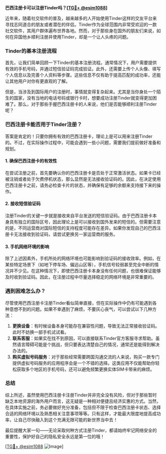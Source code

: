 **巴西注册卡可以注册Tinder吗？[[TG💪+ @esim1088](https://t.me/s/esim1088)]**

近年来，随着社交软件的普及，越来越多的人开始使用Tinder这样的交友平台来寻找志同道合的朋友或者潜在的伴侣。Tinder作为全球范围内非常受欢迎的一款社交软件，其用户群体遍布世界各地。然而，对于那些身在国外的朋友们来说，如何在异国他乡顺利注册并使用Tinder，却是一个让人头疼的问题。

### Tinder的基本注册流程

首先，让我们简单回顾一下Tinder的基本注册流程。通常情况下，用户需要提供有效的手机号码，并通过短信验证码完成验证。此外，还需要上传个人头像、填写个人信息以及完善个人资料等步骤。这些信息不仅有助于提高匹配的成功率，还能让其他用户对你有更直观的了解。

但是，当涉及到国际用户的注册时，事情就变得复杂起来。尤其是当你身处一个陌生的国家，没有当地的电话号码或银行卡时，想要成功注册Tinder就变得更加困难了。那么，对于那些手握巴西注册卡的人来说，他们是否能够顺利注册Tinder呢？

### 巴西注册卡能否用于Tinder注册？

答案是肯定的！只要你拥有有效的巴西注册卡，理论上是可以用来注册Tinder的。不过，在实际操作过程中，可能会遇到一些小问题，需要我们提前做好准备和规划。

#### 1. 确保巴西注册卡的有效性

在尝试注册之前，首先要确认你的巴西注册卡是否处于正常激活状态。如果卡已经被注销或者处于欠费停机状态，那么显然是无法接收验证码的。因此，在决定使用巴西注册卡之前，请务必检查卡片的状态，并确保有足够的余额来支持接下来的操作。

#### 2. 接收短信验证码

注册Tinder的关键一步就是接收来自平台发送的短信验证码。由于巴西注册卡本身具有独立的国际区号，因此理论上是可以接收到国外发来的短信的。但需要注意的是，不同运营商对国际短信的支持程度可能存在差异。如果你发现自己的巴西注册卡无法接收到验证码，请尝试更换另一家运营商的服务。

#### 3. 手机网络环境的影响

除了上述因素外，手机所处的网络环境也可能影响到验证码的接收效率。例如，在某些特定场景下（如地下停车场、偏远山区等），手机信号较弱甚至完全中断的情况并不少见。在这种情况下，即使巴西注册卡本身没有任何问题，也很难保证能够及时收到验证码。因此，在注册过程中尽量选择稳定的网络环境是非常重要的。

### 遇到困难怎么办？

尽管使用巴西注册卡注册Tinder看似简单直接，但在实际操作中仍有可能遇到各种意想不到的问题。如果不幸遇到了麻烦，不要灰心丧气，可以尝试以下几种方法：

1. **更换设备**：有时候设备本身可能存在兼容性问题，导致无法正常接收验证码。此时不妨换一部手机试试看。
2. **联系客服**：如果实在找不到原因，可以直接联系Tinder官方客服寻求帮助。虽然语言障碍可能是个挑战，但只要表达清楚自己的情况，通常还是能得到解决办法的。
3. **购买虚拟号码服务**：对于那些经常需要跨国沟通交流的人来说，购买一款专门提供虚拟号码服务的应用程序会是一个不错的选择。这类应用不仅能帮助你轻松获取多个地区的手机号码，还可以避免频繁更换实体SIM卡带来的麻烦。

### 总结

综上所述，虽然使用巴西注册卡注册Tinder并非完全没有风险，但对于那些暂时缺乏本地资源的海外用户而言，这无疑是一种相对便捷且经济实惠的方式。当然，在具体实施之前，务必要做好充分准备，包括但不限于检查巴西注册卡状态、选择合适的网络环境以及熟悉相关注意事项等等。只有这样，才能最大限度地提高成功率，让自己尽快融入到这个充满无限可能的新世界当中去！

最后提醒大家一句——无论采取何种方式注册Tinder，都请始终牢记网络安全的重要性，保护好自己的隐私安全永远是第一位的哦！

[[TG💪+ @esim1088](https://t.me/s/esim1088) ![Image](https://i.postimg.cc/4NQfJmqS/Snipaste-2025-05-13-00-14-12.png)]